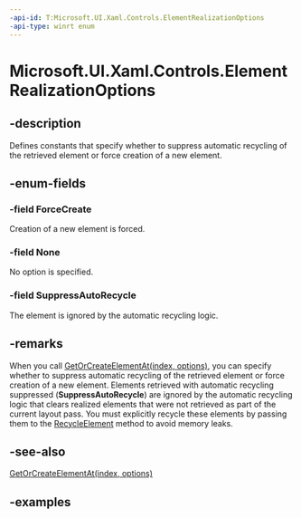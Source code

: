 ```yaml
---
-api-id: T:Microsoft.UI.Xaml.Controls.ElementRealizationOptions
-api-type: winrt enum
---
```


# Microsoft.UI.Xaml.Controls.ElementRealizationOptions

<!--
public enum ElementRealizationOptions
-->

## -description

Defines constants that specify whether to suppress automatic recycling of the retrieved element or force creation of a new element.

## -enum-fields

### -field ForceCreate

Creation of a new element is forced.

### -field None

No option is specified.

### -field SuppressAutoRecycle

The element is ignored by the automatic recycling logic.

## -remarks

When you call [GetOrCreateElementAt(index, options)](virtualizinglayoutcontext_getorcreateelementat_1708765960.md), you can specify whether to suppress automatic recycling of the retrieved element or force creation of a new element. Elements retrieved with automatic recycling suppressed (**SuppressAutoRecycle**) are ignored by the automatic recycling logic that clears realized elements that were not retrieved as part of the current layout pass. You must explicitly recycle these elements by passing them to the [RecycleElement](virtualizinglayoutcontext_recycleelement_37257770.md) method to avoid memory leaks.

## -see-also

[GetOrCreateElementAt(index, options)](virtualizinglayoutcontext_getorcreateelementat_1708765960.md)

## -examples

